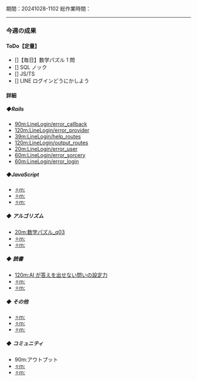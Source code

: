 期間：20241028-1102
総作業時間：

---

### 今週の成果

#### ToDo【定量】

- []【毎日】数学パズル 1 問
- [] SQL ノック
- [] JS/TS
- [] LINE ログインどうにかしよう

#### 詳細

##### ◆Rails

- [90m:LineLogin/error_callback](https://github.com/yu-ka3028/TIL/blob/main/Rails/202410280850_LineLogin_callback.md)
- [120m:LineLogin/error_provider](https://github.com/yu-ka3028/TIL/blob/main/Rails/202410290830_LineLogin_OauthsComtroller.md)
- [39m:LineLogin/help_routes](https://github.com/yu-ka3028/TIL/blob/main/Rails/202410292130_LineLogin_help_routes.md)
- [120m:LineLogin/output_routes](https://github.com/yu-ka3028/TIL/blob/main/Rails/202410301300_LineLogin_routes_output.md)
- [20m:LineLogin/error_user](https://github.com/yu-ka3028/TIL/blob/main/Rails/202411010850_LineLogin_callback.md)
- [60m:LineLogin/error_sorcery](https://github.com/yu-ka3028/TIL/blob/main/Rails/202411020935LineLogin_sorcery.md)
- [60m:LineLogin/error_login](https://github.com/yu-ka3028/TIL/blob/main/Rails/202411022120LineLogin_new.md)

##### ◆JavaScript

- [⚪︎m:]()
- [⚪︎m:]()
- [⚪︎m:]()

##### ◆ アルゴリズム

- [20m:数学パズル_q03]()
- [⚪︎m:]()
- [⚪︎m:]()

##### ◆ 読書

- [120m:AI が答えを出せない問いの設定力](https://github.com/yu-ka3028/TIL/blob/main/Book/202410281200_AI%E3%81%8C%E7%AD%94%E3%81%88%E3%82%92%E5%87%BA%E3%81%9B%E3%81%AA%E3%81%84%E5%95%8F%E3%81%84%E3%81%AE%E8%A8%AD%E5%AE%9A%E5%8A%9B.md)
- [⚪︎m:]()
- [⚪︎m:]()

##### ◆ その他

- [⚪︎m:]()
- [⚪︎m:]()
- [⚪︎m:]()

##### ◆ コミュニティ

- 90m:アウトプット
- [⚪︎m:]()
- [⚪︎m:]()
